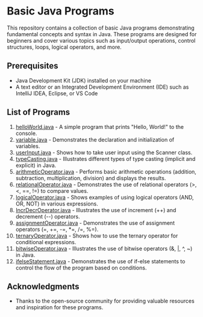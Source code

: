 # Basic Java Programs

This repository contains a collection of basic Java programs demonstrating fundamental concepts and syntax in Java. These programs are designed for beginners and cover various topics such as input/output operations, control structures, loops, logical operators, and more.

## Prerequisites

- Java Development Kit (JDK) installed on your machine
- A text editor or an Integrated Development Environment (IDE) such as IntelliJ IDEA, Eclipse, or VS Code

## List of Programs

1. [helloWorld.java](helloWorld.java) - A simple program that prints "Hello, World!" to the console.
2. [variable.java](variable.java) - Demonstrates the declaration and initialization of variables.
3. [userInput.java](userInput.java) - Shows how to take user input using the Scanner class.
4. [typeCasting.java](typeCasting.java) - Illustrates different types of type casting (implicit and explicit) in Java.
5. [arithmeticOperator.java](arithmeticOperator.java) - Performs basic arithmetic operations (addition, subtraction, multiplication, division) and displays the results.
6. [relationalOperator.java](relationalOperator.java) - Demonstrates the use of relational operators (>, <, ==, !=) to compare values.
7. [logicalOperator.java](logicalOperator.java) - Shows examples of using logical operators (AND, OR, NOT) in various expressions.
8. [IncrDecrOperator.java](IncrDecrOperator.java) - Illustrates the use of increment (++) and decrement (--) operators.
9. [assignmentOperator.java](assignmentOperator.java) - Demonstrates the use of assignment operators (=, +=, -=, *=, /=, %=).
10. [ternaryOperator.java](ternaryOperator.java) - Shows how to use the ternary operator for conditional expressions.
11. [bitwiseOperator.java](bitwiseOperator.java) - Illustrates the use of bitwise operators (&, |, ^, ~) in Java.
12. [ifelseStatement.java](ifelseStatement.java) - Demonstrates the use of if-else statements to control the flow of the program based on conditions.

## Acknowledgments

- Thanks to the open-source community for providing valuable resources and inspiration for these programs.
